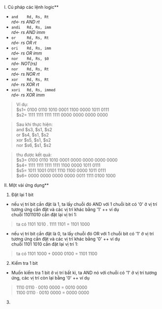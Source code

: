 I. Cú pháp các lệnh logic** 

+ `and    Rd, Rs, Rt`     
_rd<- rs AND rt_
+ `andi   Rd, Rs, imm`    
_rd<- rs AND imm_
+ `or     Rd, Rs, Rt`      
_rd<- rs OR rt_
+ `ori    Rd, Rs, imm`     
_rd<- rs OR imm_
+ `nor    Rd, Rs, $0`     
_rd<-  NOT(rs)_
+ `nor    Rd, Rs, Rt`      
_rd<- rs NOR rt_
+ `xor    Rd, Rs, Rt`      
_rd<- rs XOR rt_
+ `xori   Rd, Rs, immed`    
_rd<- rs XOR imm_

>Ví dụ:  
$s1= 0100 0110 1010 0001 1100 0000 1011 0111  
$s2= 1111 1111 1111 1111 0000 0000 0000 0000  

>Sau khi thực hiện:  
and $s3, $s1, $s2  
or $s4, $s1, $s2  
xor $s5, $s1, $s2  
nor $s6, $s1, $s2  

>thu được kết quả:  
$s3= 0100 0110 1010 0001 0000 0000 0000 0000  
$s4= 1111 1111 1111 1111 1100 0000 1011 0111  
$s5= 1011 1001 0101 1110 1100 0000 1011 0111  
$s6= 0000 0000 0000 0000 0011 1111 0100 1000  


II. Một vài ứng dụng** 
1. Đặt lại 1 bit
+ nếu vị trí bit cần đặt là 1, ta lấy chuỗi đó AND với 1 chuỗi bit có '0' ở vị trí tương ứng cần đặt và các vị trí khác bằng '1'
++ ví dụ  
chuỗi 11011010 cần đặt lại vị trí 1:  
> ta có 1101 1010 . 1111 1101 = 1101 1000

+ nếu vị trí bit cần đặt là 0, ta lấy chuỗi đó OR với 1 chuỗi bit có '1' ở vị trí tương ứng cần đặt và các vị trí khác bằng '0'
++ ví dụ  
chuỗi 1101 1010 cần đặt lại vị trí 1:  
> ta có 1101 1000 + 0000 0100 = 1101 1100

2. Kiểm tra 1 bit
+ Muốn kiểm tra 1 bit ở vị trí bất kì, ta AND nó với chuỗi có '1' ở vị trí tương ứng, các vị trí còn lại bằng '0'
++ ví dụ
>1110 0110 · 0010 0000 = 0010 0000  
>1100 0110 · 0010 0000 = 0000 0000
3. 

